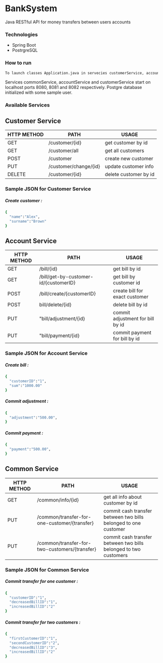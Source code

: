 # BankSystem

Java RESTful API for money transfers between users accounts

### Technologies
- Spring Boot
- PostrgreSQL


### How to run
```sh
To launch classes Application.java in servecies customerService, accountService and commonService
```

Services commonService, accountService and customerService   start on localhost ports 8080, 8081 and 8082 respectively. 
Postgre database initialized with some sample user.


### Available Services

## Сustomer Service
| HTTP METHOD | PATH | USAGE |
| -----------| ------ | ------ |
| GET | /customer/{id} | get customer by id | 
| GET | /customer/all | get all customers | 
| POST | /customer | create new customer | 
| PUT | /customer/change/{id}| update customer info | 
| DELETE | /customer/{id} | delete customer by id | 

### Sample JSON for Сustomer Service
##### Create customer : 
```sh
{  
  "name":"Alex",
  "surname":"Brown"
} 
```

## Account Service
| HTTP METHOD | PATH | USAGE |
| -----------| ------ | ------ |
| GET | /bill/{id} | get bill by id | 
| GET | /bill/get-by-customer-id/{customerID} | get bill by customer id | 
| POST | /bill/create/{customerID} | create bill for exact customer | 
| POST | bill/delete/{id} | delete bill by id | 
| PUT | "bill/adjustment/{id} | commit adjustment for bill by id | 
| PUT | "bill/payment/{id} | commit payment for bill by id | 

### Sample JSON for Account Service
##### Create bill : 
```sh
{  
  "customerID":"1",
  "sum":"1000.00"
} 
```

##### Commit adjustment : 
```sh
{  
  "adjustment":"500.00",
} 
```

##### Commit payment : 
```sh
{  
  "payment":"500.00",
} 
```

## Common Service
| HTTP METHOD | PATH | USAGE |
| -----------| ------ | ------ |
| GET | /common/info/{id} | get all info about customer by id | 
| PUT | /common/transfer-for-one-customer/{transfer} | commit cash transfer between two bills belonged to one customer  | 
| PUT | /common/transfer-for-two-customers/{transfer} | commit cash transfer between two bills belonged to two customers  | 

### Sample JSON for Common Service
##### Commit transfer for one customer : 
```sh
{  
  "customerID":"1",
  "decreasedBillID":"1",
  "increasedBillID":"2"
} 
```

##### Commit transfer for two customers : 
```sh
{  
  "firstCustomerID":"1",
  "secondCustomerID":"2",
  "decreasedBillID":"3",
  "increasedBillID":"2"
} 
```
